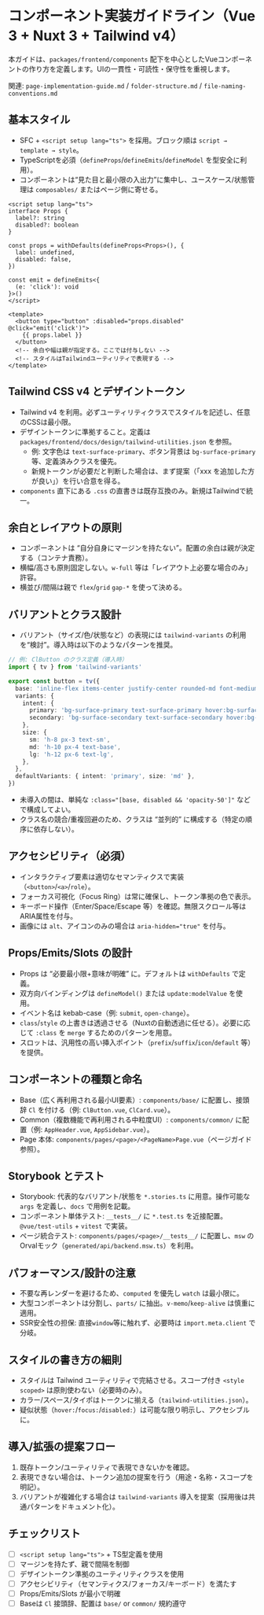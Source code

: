 # コンポーネント実装ガイドライン（Vue 3 + Nuxt 3 + Tailwind v4）

本ガイドは、`packages/frontend/components` 配下を中心としたVueコンポーネントの作り方を定義します。UIの一貫性・可読性・保守性を重視します。

関連: `page-implementation-guide.md` / `folder-structure.md` / `file-naming-conventions.md`

## 基本スタイル

- SFC + `<script setup lang="ts">` を採用。ブロック順は `script → template → style`。
- TypeScriptを必須（`defineProps`/`defineEmits`/`defineModel` を型安全に利用）。
- コンポーネントは“見た目と最小限の入出力”に集中し、ユースケース/状態管理は `composables/` またはページ側に寄せる。

```vue
<script setup lang="ts">
interface Props {
  label?: string
  disabled?: boolean
}

const props = withDefaults(defineProps<Props>(), {
  label: undefined,
  disabled: false,
})

const emit = defineEmits<{
  (e: 'click'): void
}>()
</script>

<template>
  <button type="button" :disabled="props.disabled" @click="emit('click')">
    {{ props.label }}
  </button>
  <!-- 余白や幅は親が指定する。ここでは付与しない -->
  <!-- スタイルはTailwindユーティリティで表現する -->
</template>
```

## Tailwind CSS v4 とデザイントークン

- Tailwind v4 を利用。必ずユーティリティクラスでスタイルを記述し、任意のCSSは最小限。
- デザイントークンに準拠すること。定義は `packages/frontend/docs/design/tailwind-utilities.json` を参照。
  - 例: 文字色は `text-surface-primary`、ボタン背景は `bg-surface-primary` 等、定義済みクラスを優先。
  - 新規トークンが必要だと判断した場合は、まず提案（「xxx を追加した方が良い」）を行い合意を得る。
- `components` 直下にある `.css` の直書きは既存互換のみ。新規はTailwindで統一。

## 余白とレイアウトの原則

- コンポーネントは “自分自身にマージンを持たない”。配置の余白は親が決定する（コンテナ責務）。
- 横幅/高さも原則固定しない。`w-full` 等は「レイアウト上必要な場合のみ」許容。
- 横並び/間隔は親で `flex`/`grid` `gap-*` を使って決める。

## バリアントとクラス設計

- バリアント（サイズ/色/状態など）の表現には `tailwind-variants` の利用を“検討”。導入時は以下のようなパターンを推奨。

```ts
// 例: ClButton のクラス定義（導入時）
import { tv } from 'tailwind-variants'

export const button = tv({
  base: 'inline-flex items-center justify-center rounded-md font-medium transition-colors',
  variants: {
    intent: {
      primary: 'bg-surface-primary text-surface-primary hover:bg-surface-primary-hover',
      secondary: 'bg-surface-secondary text-surface-secondary hover:bg-surface-secondary-hover',
    },
    size: {
      sm: 'h-8 px-3 text-sm',
      md: 'h-10 px-4 text-base',
      lg: 'h-12 px-6 text-lg',
    },
  },
  defaultVariants: { intent: 'primary', size: 'md' },
})
```

- 未導入の間は、単純な `:class="[base, disabled && 'opacity-50']"` などで構成してよい。
- クラス名の競合/重複回避のため、クラスは “並列的” に構成する（特定の順序に依存しない）。

## アクセシビリティ（必須）

- インタラクティブ要素は適切なセマンティクスで実装（`<button>`/`<a>`/`role`）。
- フォーカス可視化（Focus Ring）は常に確保し、トークン準拠の色で表示。
- キーボード操作（Enter/Space/Escape 等）を確認。無限スクロール等はARIA属性を付与。
- 画像には `alt`、アイコンのみの場合は `aria-hidden="true"` を付与。

## Props/Emits/Slots の設計

- Props は “必要最小限+意味が明確” に。デフォルトは `withDefaults` で定義。
- 双方向バインディングは `defineModel()` または `update:modelValue` を使用。
- イベント名は kebab-case（例: `submit`, `open-change`）。
- `class`/`style` の上書きは透過させる（Nuxtの自動透過に任せる）。必要に応じて `:class` を `merge` するためのパターンを用意。
- スロットは、汎用性の高い挿入ポイント（`prefix`/`suffix`/`icon`/`default` 等）を提供。

## コンポーネントの種類と命名

- Base（広く再利用される最小UI要素）: `components/base/` に配置し、接頭辞 `Cl` を付ける（例: `ClButton.vue`, `ClCard.vue`）。
- Common（複数機能で再利用される中粒度UI）: `components/common/` に配置（例: `AppHeader.vue`, `AppSidebar.vue`）。
- Page 本体: `components/pages/<page>/<PageName>Page.vue`（ページガイド参照）。

## Storybook とテスト

- Storybook: 代表的なバリアント/状態を `*.stories.ts` に用意。操作可能な `args` を定義し、`docs` で用例を記載。
- コンポーネント単体テスト: `__tests__/` に `*.test.ts` を近接配置。`@vue/test-utils` + `vitest` で実装。
- ページ統合テスト: `components/pages/<page>/__tests__/` に配置し、`msw` のOrvalモック（`generated/api/backend.msw.ts`）を利用。

## パフォーマンス/設計の注意

- 不要な再レンダーを避けるため、`computed` を優先し `watch` は最小限に。
- 大型コンポーネントは分割し、`parts/` に抽出。`v-memo`/`keep-alive` は慎重に適用。
- SSR安全性の担保: 直接`window`等に触れず、必要時は `import.meta.client` で分岐。

## スタイルの書き方の細則

- スタイルは Tailwind ユーティリティで完結させる。スコープ付き `<style scoped>` は原則使わない（必要時のみ）。
- カラー/スペース/タイポはトークンに揃える（`tailwind-utilities.json`）。
- 疑似状態（`hover:`/`focus:`/`disabled:`）は可能な限り明示し、アクセシブルに。

## 導入/拡張の提案フロー

1. 既存トークン/ユーティリティで表現できないかを確認。
2. 表現できない場合は、トークン追加の提案を行う（用途・名称・スコープを明記）。
3. バリアントが複雑化する場合は `tailwind-variants` 導入を提案（採用後は共通パターンをドキュメント化）。

## チェックリスト

- [ ] `<script setup lang="ts">` + TS型定義を使用
- [ ] マージンを持たず、親で間隔を制御
- [ ] デザイントークン準拠のユーティリティクラスを使用
- [ ] アクセシビリティ（セマンティクス/フォーカス/キーボード）を満たす
- [ ] Props/Emits/Slots が最小で明確
- [ ] Baseは `Cl` 接頭辞、配置は `base/` or `common/` 規約遵守

